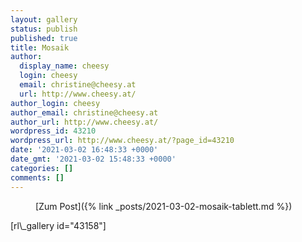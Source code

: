 ```yaml
---
layout: gallery
status: publish
published: true
title: Mosaik
author:
  display_name: cheesy
  login: cheesy
  email: christine@cheesy.at
  url: http://www.cheesy.at/
author_login: cheesy
author_email: christine@cheesy.at
author_url: http://www.cheesy.at/
wordpress_id: 43210
wordpress_url: http://www.cheesy.at/?page_id=43210
date: '2021-03-02 16:48:33 +0000'
date_gmt: '2021-03-02 15:48:33 +0000'
categories: []
comments: []
---
```

<!-- wp:core-embed/wordpress {"url":"http://www.cheesy.at/2021/03/mosaik-tablett/","type":"rich","providerNameSlug":"cheesy-at","className":""} -->
<figure class="wp-block-embed-wordpress wp-block-embed is-type-rich is-provider-cheesy-at">
<div class="wp-block-embed__wrapper">
[Zum Post]({% link _posts/2021-03-02-mosaik-tablett.md %})
</div>
</figure>
<!-- /wp:core-embed/wordpress -->
<!-- wp:paragraph -->
[rl\_gallery id="43158"]
<!-- /wp:paragraph -->
